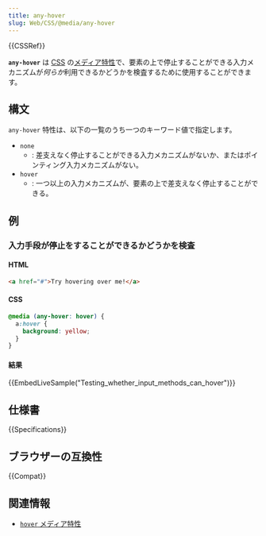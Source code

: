 ```yaml
---
title: any-hover
slug: Web/CSS/@media/any-hover
---
```


{{CSSRef}}

**`any-hover`** は [CSS](/ja/docs/Web/CSS) の[メディア特性](/ja/docs/Web/CSS/@media#メディア特性)で、要素の上で停止することができる入力メカニズムが*何らか*利用できるかどうかを検査するために使用することができます。

## 構文

`any-hover` 特性は、以下の一覧のうち一つのキーワード値で指定します。

- `none`
  - : 差支えなく停止することができる入力メカニズムがないか、またはポインティング入力メカニズムがない。
- `hover`
  - : 一つ以上の入力メカニズムが、要素の上で差支えなく停止することができる。

## 例

### 入力手段が停止をすることができるかどうかを検査

#### HTML

```html
<a href="#">Try hovering over me!</a>
```

#### CSS

```css
@media (any-hover: hover) {
  a:hover {
    background: yellow;
  }
}
```

#### 結果

{{EmbedLiveSample("Testing_whether_input_methods_can_hover")}}

## 仕様書

{{Specifications}}

## ブラウザーの互換性

{{Compat}}

## 関連情報

- [`hover` メディア特性](/ja/docs/Web/CSS/@media/hover)

